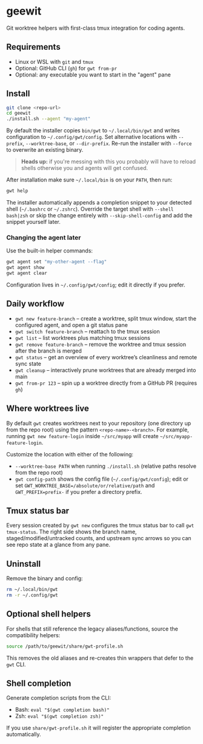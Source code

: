 # geewit

Git worktree helpers with first-class tmux integration for coding agents.

## Requirements
- Linux or WSL with `git` and `tmux`
- Optional: GitHub CLI (`gh`) for `gwt from-pr`
- Optional: any executable you want to start in the "agent" pane

## Install
```bash
git clone <repo-url>
cd geewit
./install.sh --agent "my-agent"
```

By default the installer copies `bin/gwt` to `~/.local/bin/gwt` and writes configuration to `~/.config/gwt/config`. Set alternative locations with `--prefix`, `--worktree-base`, or `--dir-prefix`. Re-run the installer with `--force` to overwrite an existing binary.

> **Heads up:** if you're messing with this you probably will have to reload shells otherwise you and agents will get confused.

After installation make sure `~/.local/bin` is on your `PATH`, then run:
```bash
gwt help
```

The installer automatically appends a completion snippet to your detected shell (`~/.bashrc` or `~/.zshrc`). Override the target shell with `--shell bash|zsh` or skip the change entirely with `--skip-shell-config` and add the snippet yourself later.

### Changing the agent later
Use the built-in helper commands:
```bash
gwt agent set "my-other-agent --flag"
gwt agent show
gwt agent clear
```
Configuration lives in `~/.config/gwt/config`; edit it directly if you prefer.

## Daily workflow
- `gwt new feature-branch` – create a worktree, split tmux window, start the configured agent, and open a git status pane
- `gwt switch feature-branch` – reattach to the tmux session
- `gwt list` – list worktrees plus matching tmux sessions
- `gwt remove feature-branch` – remove the worktree and tmux session after the branch is merged
- `gwt status` – get an overview of every worktree’s cleanliness and remote sync state
- `gwt cleanup` – interactively prune worktrees that are already merged into main
- `gwt from-pr 123` – spin up a worktree directly from a GitHub PR (requires `gh`)

## Where worktrees live
By default `gwt` creates worktrees next to your repository (one directory up from the repo root) using the pattern `<repo-name>-<branch>`. For example, running `gwt new feature-login` inside `~/src/myapp` will create `~/src/myapp-feature-login`.

Customize the location with either of the following:
- `--worktree-base PATH` when running `./install.sh` (relative paths resolve from the repo root)
- `gwt config-path` shows the config file (`~/.config/gwt/config`); edit or set `GWT_WORKTREE_BASE=/absolute/or/relative/path` and `GWT_PREFIX=prefix-` if you prefer a directory prefix.

## Tmux status bar
Every session created by `gwt new` configures the tmux status bar to call `gwt tmux-status`. The right side shows the branch name, staged/modified/untracked counts, and upstream sync arrows so you can see repo state at a glance from any pane.

## Uninstall
Remove the binary and config:
```bash
rm ~/.local/bin/gwt
rm -r ~/.config/gwt
```

## Optional shell helpers
For shells that still reference the legacy aliases/functions, source the compatibility helpers:
```bash
source /path/to/geewit/share/gwt-profile.sh
```
This removes the old aliases and re-creates thin wrappers that defer to the `gwt` CLI.

## Shell completion
Generate completion scripts from the CLI:
- Bash: `eval "$(gwt completion bash)"`
- Zsh: `eval "$(gwt completion zsh)"`

If you use `share/gwt-profile.sh` it will register the appropriate completion automatically.
